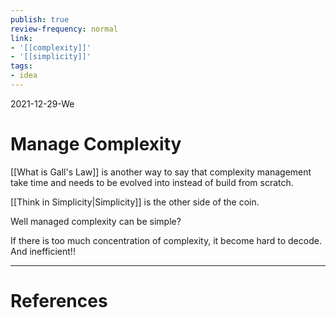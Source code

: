 ```yaml
---
publish: true
review-frequency: normal
link:
- '[[complexity]]'
- '[[simplicity]]'
tags:
- idea
---
```

2021-12-29-We

# Manage Complexity

[[What is Gall's Law]] is another way to say that complexity management take time and needs to be evolved into instead of build from scratch.

[[Think in Simplicity|Simplicity]] is the other side of the coin.

Well managed complexity can be simple?

If there is too much concentration of complexity, it become hard to decode.
And inefficient!!

---
# References
